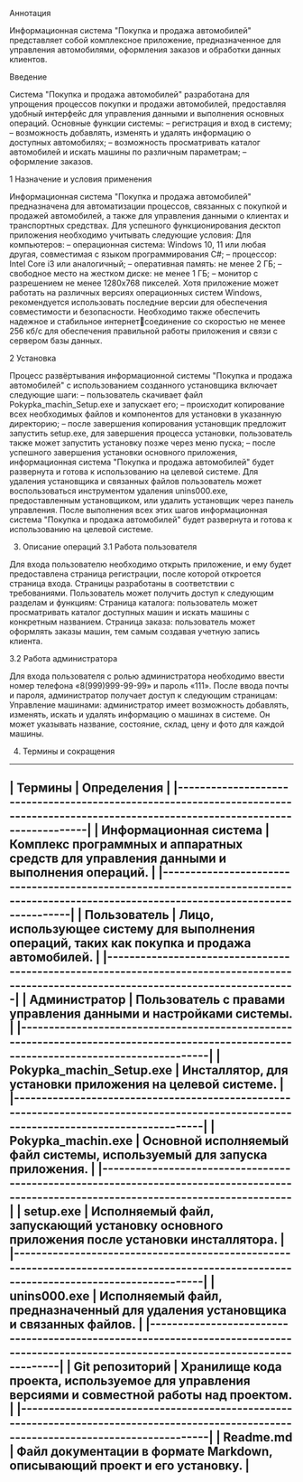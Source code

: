 Аннотация

Информационная система "Покупка и продажа автомобилей" представляет собой комплексное приложение, предназначенное для управления автомобилями, оформления заказов и обработки данных клиентов.

Введение 

Система "Покупка и продажа автомобилей" разработана для упрощения процессов покупки и продажи автомобилей, предоставляя удобный интерфейс для управления данными и выполнения основных операций.
Основные функции системы:
–	регистрация и вход в систему;
–	возможность добавлять, изменять и удалять информацию о доступных автомобилях;
–	возможность просматривать каталог автомобилей и искать машины по различным параметрам;
–	оформление заказов.

1 Назначение и условия применения

Информационная система "Покупка и продажа автомобилей" предназначена для автоматизации процессов, связанных с покупкой и продажей автомобилей, а также для управления данными о клиентах и транспортных средствах.
Для успешного функционирования десктоп приложения необходимо 
учитывать следующие условия:
Для компьютеров:
– операционная система: Windows 10, 11 или любая другая, 
совместимая с языком программирования C#;
– процессор: Intel Core i3 или аналогичный;
– оперативная память: не менее 2 ГБ;
– свободное место на жестком диске: не менее 1 ГБ;
– монитор с разрешением не менее 1280x768 пикселей.
Хотя приложение может работать на различных версиях операционных систем Windows, рекомендуется использовать последние версии для обеспечения совместимости и безопасности.
Необходимо также обеспечить надежное и стабильное интернетсоединение со скоростью не менее 256 кб/с для обеспечения правильной работы приложения и связи с сервером базы данных.

2 Установка

Процесс развёртывания информационной системы "Покупка и продажа автомобилей" с использованием созданного установщика включает следующие шаги:
–	пользователь скачивает файл Pokypka_machin_Setup.exe и запускает его;
–	происходит копирование всех необходимых файлов и компонентов для установки в указанную директорию;
–	после завершения копирования установщик предложит запустить setup.exe, для завершения процесса установки, пользователь также может запустить установку позже через меню пуска;
–	после успешного завершения установки основного приложения, информационная система "Покупка и продажа автомобилей" будет развернута и готова к использованию на целевой системе.
Для удаления установщика и связанных файлов пользователь может воспользоваться инструментом удаления unins000.exe, предоставленным установщиком, или удалить установщик через панель управления.
После выполнения всех этих шагов информационная система "Покупка и продажа автомобилей" будет развернута и готова к использованию на целевой системе.

3. Описание операций
3.1 Работа пользователя

Для входа пользователю необходимо открыть приложение, и ему будет предоставлена страница регистрации, после которой откроется страница входа. Страницы разработаны в соответствии с требованиями.
Пользователь может получить доступ к следующим разделам и функциям:
Страница каталога: пользователь может просматривать каталог доступных машин и искать машины с конкретным названием.
Страница заказа: пользователь может оформлять заказы машин, тем самым создавая учетную запись клиента.

3.2 Работа администратора

Для входа пользователя с ролью администратора необходимо ввести номер телефона «8(999)999-99-99» и пароль «111».
После ввода почты и пароля, администратор получает доступ к следующим страницам:
Управление машинами: администратор имеет возможность добавлять, изменять, искать и удалять информацию о машинах в системе. Он может указывать название, состояние, склад, цену и фото для каждой машины.

4. Термины и сокращения

------------------------------------------------------------------------------------------------------------------------------------------
|         Термины           |                                             Определения                                                    |
|----------------------------------------------------------------------------------------------------------------------------------------|
| Информационная система	  |  Комплекс программных и аппаратных средств для управления данными и выполнения операций.                   |
|----------------------------------------------------------------------------------------------------------------------------------------|
| Пользователь	            |  Лицо, использующее систему для выполнения операций, таких как покупка и продажа автомобилей.              |
|----------------------------------------------------------------------------------------------------------------------------------------|
| Администратор	            |  Пользователь с правами управления данными и настройками системы.                                          |
|----------------------------------------------------------------------------------------------------------------------------------------|
| Pokypka_machin_Setup.exe	|  Инсталлятор, для установки приложения на целевой системе.                                                 |
|----------------------------------------------------------------------------------------------------------------------------------------|
| Pokypka_machin.exe	      |  Основной исполняемый файл системы, используемый для запуска приложения.                                   |
|----------------------------------------------------------------------------------------------------------------------------------------|
| setup.exe	                |  Исполняемый файл, запускающий установку основного приложения после установки инсталлятора.                |
|----------------------------------------------------------------------------------------------------------------------------------------|
| unins000.exe	            |  Исполняемый файл, предназначенный для удаления установщика и связанных файлов.                            |
|----------------------------------------------------------------------------------------------------------------------------------------|
| Git репозиторий	          |  Хранилище кода проекта, используемое для управления версиями и совместной работы над проектом.            |
|----------------------------------------------------------------------------------------------------------------------------------------|
| Readme.md	                |  Файл документации в формате Markdown, описывающий проект и его установку.                                 |
------------------------------------------------------------------------------------------------------------------------------------------
